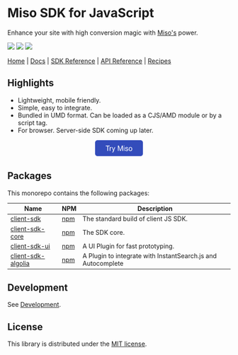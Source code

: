 # Miso SDK for JavaScript
Enhance your site with high conversion magic with [Miso's](https://miso.ai/) power.

<p>
  <a href="https://www.npmjs.com/package/@miso.ai/client-sdk"><img src="https://img.shields.io/npm/v/@miso.ai/client-sdk"></a>
  <a href="https://www.npmjs.com/package/@miso.ai/client-sdk"><img src="https://img.shields.io/bundlephobia/minzip/@miso.ai/client-sdk"></a>
  <a href="/LICENSE"><img src="https://img.shields.io/npm/l/@miso.ai/client-sdk"></a>
</p>

[Home](https://miso.ai/) |
[Docs](https://docs.miso.ai/) |
[SDK Reference](https://misoai.github.io/miso-client-js-sdk/sdk) |
[API Reference](https://api.askmiso.com/) |
[Recipes](https://docs.miso.ai/recipes)

## Highlights
* Lightweight, mobile friendly.
* Simple, easy to integrate.
* Bundled in UMD format. Can be loaded as a CJS/AMD module or by a script tag.
* For browser. Server-side SDK coming up later.

<div align="center">
  <a href="https://miso.ai">
    <img src="asset/cta.svg" height="36px">
  </a>
</div>

## Packages
This monorepo contains the following packages:

| Name | NPM | Description |
| --- | --- | --- |
| [client-sdk](https://github.com/MisoAI/miso-client-js-sdk/tree/main/packages/client-sdk) | [npm](https://www.npmjs.com/package/@miso.ai/client-sdk) | The standard build of client JS SDK. |
| [client-sdk-core](https://github.com/MisoAI/miso-client-js-sdk/tree/main/packages/client-sdk-core) | [npm](https://www.npmjs.com/package/@miso.ai/client-sdk-core) | The SDK core. |
| [client-sdk-ui](https://github.com/MisoAI/miso-client-js-sdk/tree/main/packages/client-sdk-ui) | [npm](https://www.npmjs.com/package/@miso.ai/client-sdk-ui) | A UI Plugin for fast prototyping. |
| [client-sdk-algolia](https://github.com/MisoAI/miso-client-js-sdk/tree/main/packages/client-sdk-algolia) | [npm](https://www.npmjs.com/package/@miso.ai/client-sdk-algolia) | A Plugin to integrate with InstantSearch.js and Autocomplete |

## Development
See [Development](./development.md).

## License
This library is distributed under the [MIT license](https://github.com/askmiso/miso-client-js-sdk/blob/main/LICENSE).
